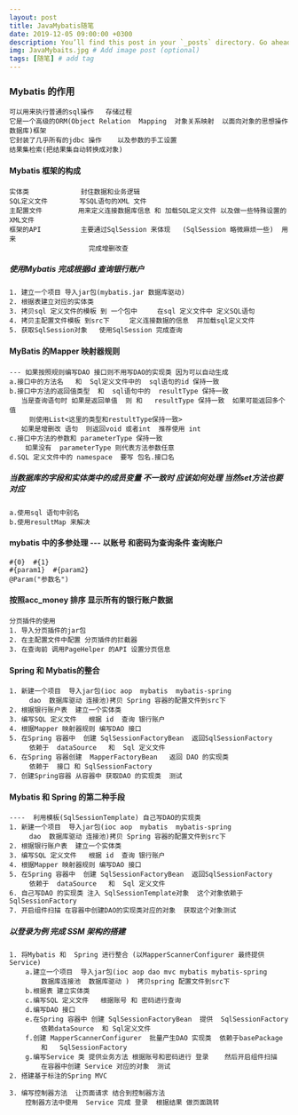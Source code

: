 ```yaml
---
layout: post
title: JavaMybatis随笔
date: 2019-12-05 09:00:00 +0300
description: You’ll find this post in your `_posts` directory. Go ahead and edit it and re-build the site to see your changes. # Add post description (optional)
img: JavaMybaits.jpg # Add image post (optional)
tags: [随笔] # add tag
---
```


### Mybatis 的作用 

```
可以用来执行普通的sql操作   存储过程    
它是一个高级的ORM(Object Relation  Mapping  对象关系映射  以面向对象的思想操作数据库)框架
它封装了几乎所有的jdbc 操作    以及参数的手工设置  
结果集检索(把结果集自动转换成对象)  
```
#### Mybatis 框架的构成 

```
实体类             封住数据和业务逻辑 
SQL定义文件        写SQL语句的XML 文件 
主配置文件         用来定义连接数据库信息 和 加载SQL定义文件 以及做一些特殊设置的 XML文件 
框架的API          主要通过SqlSession 来体现   (SqlSession 略微麻烦一些)  用来
                    完成增删改查 
```

##### 使用Mybatis 完成根据id 查询银行账户

``` 
1. 建立一个项目 导入jar包(mybatis.jar 数据库驱动)
2. 根据表建立对应的实体类 
3. 拷贝sql 定义文件的模板 到 一个包中     在sql 定义文件中 定义SQL语句
4. 拷贝主配置文件模板 到src下     定义连接数据的信息  并加载sql定义文件 
5. 获取SqlSession对象   使用SqlSession 完成查询
```

#### MyBatis 的Mapper 映射器规则

```   
--- 如果按照规则编写DAO 接口则不用写DAO的实现类 因为可以自动生成
a.接口中的方法名   和  Sql定义文件中的  sql语句的id 保持一致 
b.接口中方法的返回值类型  和  sql语句中的  resultType 保持一致 
   当是查询语句时 如果是返回单值  则 和   resultType 保持一致  如果可能返回多个值 
     则使用List<这里的类型和restultType保持一致>
   如果是增删改 语句  则返回void 或者int  推荐使用 int
c.接口中方法的参数和 parameterType 保持一致 
    如果没有  parameterType 则代表方法参数任意 
d.SQL 定义文件中的 namespace  要写 包名.接口名   
``` 

##### 当数据库的字段和实体类中的成员变量 不一致时 应该如何处理       当然set方法也要对应

```
a.使用sql 语句中别名 
b.使用resultMap 来解决 
```

#### mybatis 中的多参处理   --- 以账号 和密码为查询条件 查询账户 

```
#{0}  #{1}
#{param1}  #{param2}
@Param("参数名")   
```  

#### 按照acc_money 排序 显示所有的银行账户数据 
 
``` 
分页插件的使用  
1. 导入分页插件的jar包
2. 在主配置文件中配置 分页插件的拦截器 
3. 在查询前 调用PageHelper 的API 设置分页信息   
```

#### Spring  和  Mybatis的整合

``` 
1. 新建一个项目  导入jar包(ioc aop  mybatis  mybatis-spring 
     dao  数据库驱动 连接池)拷贝 Spring 容器的配置文件到src下
2. 根据银行账户表  建立一个实体类 
3. 编写SQL 定义文件   根据 id  查询 银行账户  
4. 根据Mapper 映射器规则 编写DAO 接口 
5. 在Spring 容器中  创建 SqlSessionFactoryBean  返回SqlSessionFactory
     依赖于  dataSource   和  Sql 定义文件 
6. 在Spring 容器创建  MapperFactoryBean   返回 DAO 的实现类
     依赖于  接口 和 SqlSessionFactory 
7. 创建Spring容器 从容器中 获取DAO 的实现类  测试 
```       

#### Mybatis  和  Spring 的第二种手段

``` 
----  利用模板(SqlSessionTemplate) 自己写DAO的实现类 
1. 新建一个项目  导入jar包(ioc aop  mybatis  mybatis-spring 
     dao  数据库驱动 连接池)拷贝 Spring 容器的配置文件到src下
2. 根据银行账户表  建立一个实体类 
3. 编写SQL 定义文件   根据 id  查询 银行账户  
4. 根据Mapper 映射器规则 编写DAO 接口 
5. 在Spring 容器中  创建 SqlSessionFactoryBean  返回SqlSessionFactory
     依赖于  dataSource   和  Sql 定义文件 
6. 自己写DAO 的实现类 注入 SqlSessionTemplate对象  这个对象依赖于  SqlSessionFactory
7. 开启组件扫描 在容器中创建DAO的实现类对应的对象  获取这个对象测试
```

##### 以登录为例   完成 SSM 架构的搭建

``` 
1. 将Mybatis 和  Spring 进行整合 (以MapperScannerConfigurer 最终提供Service)
    a.建立一个项目  导入jar包(ioc aop dao mvc mybatis mybatis-spring
        数据库连接池  数据库驱动 )  拷贝spring 配置文件到src下  
    b.根据表 建立实体类 
    c.编写SQL 定义文件   根据账号 和 密码进行查询 
    d.编写DAO 接口 
    e.在Spring 容器中 创建 SqlSessionFactoryBean  提供  SqlSessionFactory
        依赖dataSource  和 Sql定义文件 
    f.创建 MapperScannerConfigurer  批量产生DAO 实现类  依赖于basePackage
        和   SqlSessionFactory
    g.编写Service 类 提供业务方法 根据账号和密码进行 登录    然后开启组件扫描
        在容器中创建 Service 对应的对象  测试 
2. 搭建基于标注的Spring MVC
  
3. 编写控制器方法  让页面请求 结合到控制器方法  
    控制器方法中使用  Service 完成 登录  根据结果 做页面跳转 
```  
  
  
  













    
  
 












 
 
 
 
 
 
             